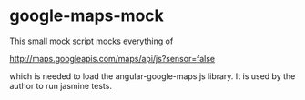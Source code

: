 google-maps-mock
================

This small mock script mocks everything of

  http://maps.googleapis.com/maps/api/js?sensor=false

which is needed to load the angular-google-maps.js library. It is used by the author
to run jasmine tests.
